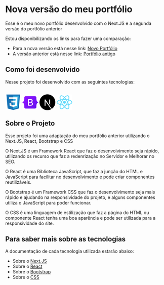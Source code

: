 # Nova versão do meu portfólio

<p>Esse é o meu novo portfólio desenvolvido com o Next.JS e a segunda versão do portfólio anterior</p>

Estou disponibilizando os links para fazer uma comparação:

<ul>
    <li>
        Para a nova versão está nesse link: <a href="https://portfolio-v2-three-theta.vercel.app/" target="_blank">Novo Portfólio</a>
    </li>
    <li>
        A versão anterior está nesse link: <a href="https://pedrosoaresdias.github.io/Portfolio/" target="_blank">Portfólio antigo</a>
    </li>
</ul>

## Como foi desenvolvido

<p>Nesse projeto foi desenvolvido com as seguintes tecnologias:</p>

<div style="display: inline_block"><br>
    <img align="center" alt="CSS" height="50" width="50" src="https://raw.githubusercontent.com/devicons/devicon/master/icons/css3/css3-original.svg">
    <img align="center" alt="Bootstrap" height="50" width="50" src="https://raw.githubusercontent.com/devicons/devicon/master/icons/bootstrap/bootstrap-original.svg">
    <img align="center" alt="NextJS" height="50" width="50" src="https://raw.githubusercontent.com/devicons/devicon/master/icons/nextjs/nextjs-original.svg">
    <img align="center" alt="React" height="50" width="50" src="https://raw.githubusercontent.com/devicons/devicon/master/icons/react/react-original.svg">
</div>

## Sobre o Projeto

<p>Esse projeto foi uma adaptação do meu portfólio anterior utilizando o Next.JS, React, Bootstrap e CSS</p>
<p>O Next.JS é um Framework React que faz o desenvolvimento seja rápido, utilizando os recurso que faz a redenrização no Servidor e Melhorar no SEO.</p>
<p>O React é uma Biblioteca JavaScript, que faz a junção do HTML e JavaScript para facilitar no desenvolvimento e pode criar componentes reutilizáveis.</p>
<p>O Bootstrap é um Framework CSS que faz o desenvolvimento seja mais rápido e ajudando na responsividade do projeto, e alguns componentes utiliza o JavaScript para poder funcionar.</p>
<p>O CSS é uma linguagem de estilização que faz a página do HTML ou componente React tenha uma boa aparência e pode ser utilizada para a responsividade do site.</p>

## Para saber mais sobre as tecnologias

<p>A documentação de cada tecnologia utilizada estarão abaixo:</p>

<ul>
    <li>Sobre o <a href="https://nextjs.org/docs" target="_blank">Next.JS</a></li>
    <li>Sobre o <a href="https://react.dev/" target="_blank">React</a></li>
    <li>Sobre o <a href="https://getbootstrap.com/docs/5.3/getting-started/introduction/" target="_blank">Bootstrap</a></li>
    <li>Sobre o <a href="https://developer.mozilla.org/pt-BR/docs/Web/CSS" target="_blank">CSS</a></li>
</ul>